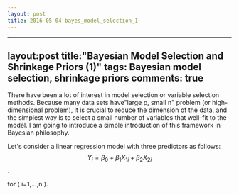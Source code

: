 ```yaml
---
layout: post
title: 2016-05-04-bayes_model_selection_1
---
```


---
layout:post
title:"Bayesian Model Selection and Shrinkage Priors (1)"
tags: Bayesian model selection, shrinkage priors
comments: true
---
 There have been a lot of interest in model selection or variable selection methods. Because many data sets have"large p, small n" problem (or high-dimensional problem), it is crucial to reduce the dimension of the data, and the simplest way is to select a small number of  variables that well-fit to the model. I am going to introduce a simple introduction of this framework in Bayesian philosophy.
 
 Let's consider a linear regression model with three predictors as follows:
 $$\begin{equation} Y_i = \beta_0 + \beta_1 X_{ 1 i } + \beta_2  X_{ 2 i } \end{equation}$$. 

 for \( i=1,...,n \).

